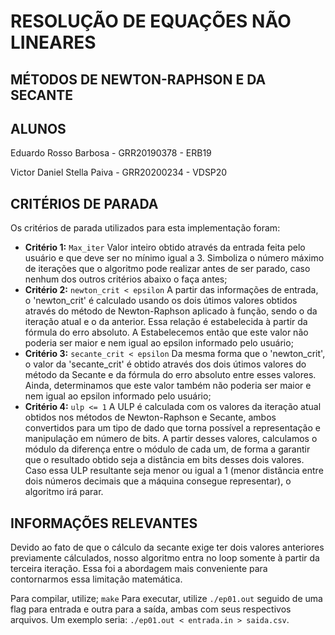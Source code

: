 # RESOLUÇÃO DE EQUAÇÕES NÃO LINEARES
## MÉTODOS DE NEWTON-RAPHSON E DA SECANTE

## ALUNOS

Eduardo Rosso Barbosa - GRR20190378 - ERB19

Victor Daniel Stella Paiva - GRR20200234 - VDSP20

## CRITÉRIOS DE PARADA

Os critérios de parada utilizados para esta implementação foram:

* **Critério 1:** `Max_iter` 
Valor inteiro obtido através da entrada feita pelo usuário e que deve ser no mínimo igual a 3. Simboliza o número máximo de iterações que o algoritmo pode realizar antes de ser parado, caso nenhum dos outros critérios abaixo o faça antes;
* **Critério 2:** `newton_crit < epsilon`
A partir das informações de entrada, o 'newton_crit' é calculado usando os dois útimos valores obtidos através do método de Newton-Raphson aplicado à função, sendo o da iteração atual e o da anterior. Essa relação é estabelecida à partir da fórmula do erro absoluto. A Estabelecemos então que este valor não poderia ser maior e nem igual ao epsilon informado pelo usuário;
* **Critério 3:** `secante_crit < epsilon`
Da mesma forma que o 'newton_crit', o valor da 'secante_crit' é obtido através dos dois útimos valores do método da Secante e da fórmula do erro absoluto entre esses valores. Ainda, determinamos que este valor também não poderia ser maior e nem igual ao epsilon informado pelo usuário;
* **Critério 4:** `ulp <= 1` 
A ULP é calculada com os valores da iteração atual obtidos nos métodos de Newton-Raphson e Secante, ambos convertidos para um tipo de dado que torna possível a representação e manipulação em número de bits. A partir desses valores, calculamos o módulo da diferença entre o módulo de cada um, de forma a garantir que o resultado obtido seja a distância em bits desses dois valores. Caso essa ULP resultante seja menor ou igual a 1 (menor distância entre dois números decimais que a máquina consegue representar), o algoritmo irá parar.

## INFORMAÇÕES RELEVANTES

Devido ao fato de que o cálculo da secante exige ter dois valores anteriores previamente cálculados, nosso algoritmo entra no loop somente à partir da terceira iteração. Essa foi a abordagem mais conveniente para contornarmos essa limitação matemática.

Para compilar, utilize; `make`
Para executar, utilize `./ep01.out` seguido de uma flag para entrada e outra para a saída, ambas com seus respectivos arquivos. Um exemplo seria: `./ep01.out < entrada.in > saida.csv`.
